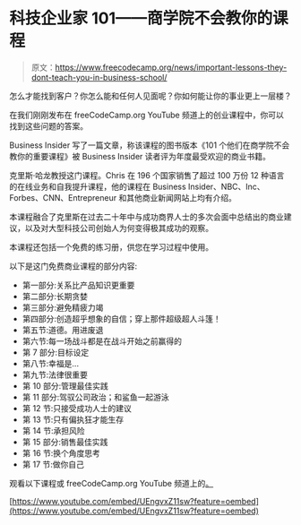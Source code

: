 # 科技企业家 101——商学院不会教你的课程

> 原文：<https://www.freecodecamp.org/news/important-lessons-they-dont-teach-you-in-business-school/>

怎么才能找到客户？你怎么能和任何人见面呢？你如何能让你的事业更上一层楼？

在我们刚刚发布在 freeCodeCamp.org YouTube 频道上的创业课程中，你可以找到这些问题的答案。

Business Insider 写了一篇文章，称该课程的图书版本《101 个他们在商学院不会教你的重要课程》被 Business Insider 读者评为年度最受欢迎的商业书籍。

克里斯·哈龙教授这门课程。Chris 在 196 个国家销售了超过 100 万份 12 种语言的在线业务和自我提升课程，他的课程在 Business Insider、NBC、Inc、Forbes、CNN、Entrepreneur 和其他商业新闻网站上均有介绍。

本课程融合了克里斯在过去二十年中与成功商界人士的多次会面中总结出的商业建议，以及对大型科技公司创始人为何变得极其成功的观察。

本课程还包括一个免费的练习册，供您在学习过程中使用。

以下是这门免费商业课程的部分内容:

*   第一部分:关系比产品知识更重要
*   第二部分:长期贪婪
*   第三部分:避免精疲力竭
*   第四部分:创造超乎想象的自信；穿上那件超级超人斗篷！
*   第五节:道德。用进废退
*   第六节:每一场战斗都是在战斗开始之前赢得的
*   第 7 部分:目标设定
*   第八节:幸福是...
*   第九节:法律很重要
*   第 10 部分:管理最佳实践
*   第 11 部分:驾驭公司政治；和鲨鱼一起游泳
*   第 12 节:只接受成功人士的建议
*   第 13 节:只有偏执狂才能生存
*   第 14 节:承担风险
*   第 15 部分:销售最佳实践
*   第 16 节:换个角度思考
*   第 17 节:做你自己

观看以下课程或 freeCodeCamp.org YouTube 频道上的[。](https://youtu.be/UEngvxZ11sw)

[https://www.youtube.com/embed/UEngvxZ11sw?feature=oembed](https://www.youtube.com/embed/UEngvxZ11sw?feature=oembed)